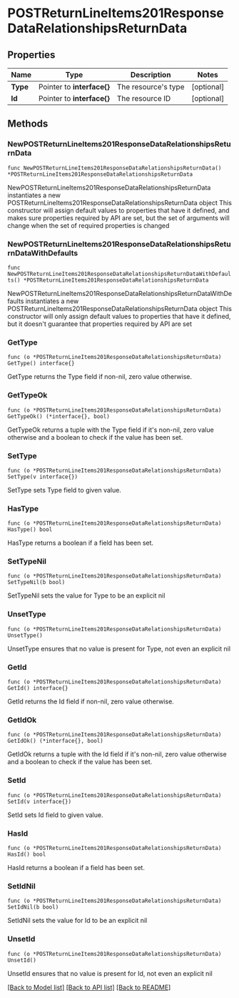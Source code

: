 # POSTReturnLineItems201ResponseDataRelationshipsReturnData

## Properties

Name | Type | Description | Notes
------------ | ------------- | ------------- | -------------
**Type** | Pointer to **interface{}** | The resource&#39;s type | [optional] 
**Id** | Pointer to **interface{}** | The resource ID | [optional] 

## Methods

### NewPOSTReturnLineItems201ResponseDataRelationshipsReturnData

`func NewPOSTReturnLineItems201ResponseDataRelationshipsReturnData() *POSTReturnLineItems201ResponseDataRelationshipsReturnData`

NewPOSTReturnLineItems201ResponseDataRelationshipsReturnData instantiates a new POSTReturnLineItems201ResponseDataRelationshipsReturnData object
This constructor will assign default values to properties that have it defined,
and makes sure properties required by API are set, but the set of arguments
will change when the set of required properties is changed

### NewPOSTReturnLineItems201ResponseDataRelationshipsReturnDataWithDefaults

`func NewPOSTReturnLineItems201ResponseDataRelationshipsReturnDataWithDefaults() *POSTReturnLineItems201ResponseDataRelationshipsReturnData`

NewPOSTReturnLineItems201ResponseDataRelationshipsReturnDataWithDefaults instantiates a new POSTReturnLineItems201ResponseDataRelationshipsReturnData object
This constructor will only assign default values to properties that have it defined,
but it doesn't guarantee that properties required by API are set

### GetType

`func (o *POSTReturnLineItems201ResponseDataRelationshipsReturnData) GetType() interface{}`

GetType returns the Type field if non-nil, zero value otherwise.

### GetTypeOk

`func (o *POSTReturnLineItems201ResponseDataRelationshipsReturnData) GetTypeOk() (*interface{}, bool)`

GetTypeOk returns a tuple with the Type field if it's non-nil, zero value otherwise
and a boolean to check if the value has been set.

### SetType

`func (o *POSTReturnLineItems201ResponseDataRelationshipsReturnData) SetType(v interface{})`

SetType sets Type field to given value.

### HasType

`func (o *POSTReturnLineItems201ResponseDataRelationshipsReturnData) HasType() bool`

HasType returns a boolean if a field has been set.

### SetTypeNil

`func (o *POSTReturnLineItems201ResponseDataRelationshipsReturnData) SetTypeNil(b bool)`

 SetTypeNil sets the value for Type to be an explicit nil

### UnsetType
`func (o *POSTReturnLineItems201ResponseDataRelationshipsReturnData) UnsetType()`

UnsetType ensures that no value is present for Type, not even an explicit nil
### GetId

`func (o *POSTReturnLineItems201ResponseDataRelationshipsReturnData) GetId() interface{}`

GetId returns the Id field if non-nil, zero value otherwise.

### GetIdOk

`func (o *POSTReturnLineItems201ResponseDataRelationshipsReturnData) GetIdOk() (*interface{}, bool)`

GetIdOk returns a tuple with the Id field if it's non-nil, zero value otherwise
and a boolean to check if the value has been set.

### SetId

`func (o *POSTReturnLineItems201ResponseDataRelationshipsReturnData) SetId(v interface{})`

SetId sets Id field to given value.

### HasId

`func (o *POSTReturnLineItems201ResponseDataRelationshipsReturnData) HasId() bool`

HasId returns a boolean if a field has been set.

### SetIdNil

`func (o *POSTReturnLineItems201ResponseDataRelationshipsReturnData) SetIdNil(b bool)`

 SetIdNil sets the value for Id to be an explicit nil

### UnsetId
`func (o *POSTReturnLineItems201ResponseDataRelationshipsReturnData) UnsetId()`

UnsetId ensures that no value is present for Id, not even an explicit nil

[[Back to Model list]](../README.md#documentation-for-models) [[Back to API list]](../README.md#documentation-for-api-endpoints) [[Back to README]](../README.md)


